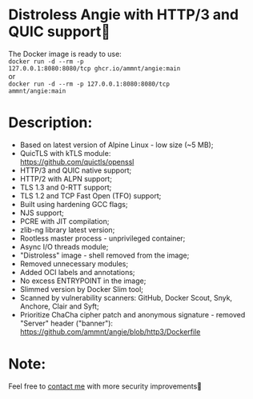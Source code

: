 # Distroless Angie with HTTP/3 and QUIC support🚀

The Docker image is ready to use:<br>
<code>docker run -d --rm -p 127.0.0.1:8080:8080/tcp ghcr.io/ammnt/angie:main</code><br>
or<br>
<code>docker run -d --rm -p 127.0.0.1:8080:8080/tcp ammnt/angie:main</code>

# Description:

- Based on latest version of Alpine Linux - low size (~5 MB);
- QuicTLS with kTLS module:<br>
https://github.com/quictls/openssl
- HTTP/3 and QUIC native support;
- HTTP/2 with ALPN support;
- TLS 1.3 and 0-RTT support;
- TLS 1.2 and TCP Fast Open (TFO) support;
- Built using hardening GCC flags;
- NJS support;
- PCRE with JIT compilation;
- zlib-ng library latest version;
- Rootless master process - unprivileged container;
- Async I/O threads module;
- "Distroless" image - shell removed from the image;
- Removed unnecessary modules;
- Added OCI labels and annotations;
- No excess ENTRYPOINT in the image;
- Slimmed version by Docker Slim tool;
- Scanned by vulnerability scanners: GitHub, Docker Scout, Snyk, Anchore, Clair and Syft;
- Prioritize ChaCha cipher patch and anonymous signature - removed "Server" header ("banner"):<br>
https://github.com/ammnt/angie/blob/http3/Dockerfile

# Note:

Feel free to <a href="https://github.com/ammnt/angie/issues/new">contact me</a> with more security improvements🙋
